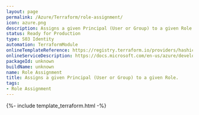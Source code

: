 ```yaml
---
layout: page
permalink: /Azure/Terraform/role-assignment/
icon: azure.png
description: Assigns a given Principal (User or Group) to a given Role.
status: Ready for Production
type: S03 Identity
automation: TerraformModule
onlineTemplateReference: https://registry.terraform.io/providers/hashicorp/azurerm/latest/docs/resources/role_assignment
onlineServiceDescription: https://docs.microsoft.com/en-us/azure/developer/terraform/
packageId: unknown
buildName: unknown
name: Role Assignment
title: Assigns a given Principal (User or Group) to a given Role.
tags: 
- Role Assignment
---
```


{%- include template_terraform.html -%}

